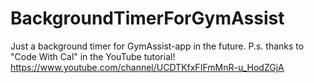 # BackgroundTimerForGymAssist

Just a background timer for GymAssist-app in the future.
P.s. thanks to "Сode With Cal"
 in the YouTube tutorial!
https://www.youtube.com/channel/UCDTKfxFIFmMnR-u_HodZGjA
